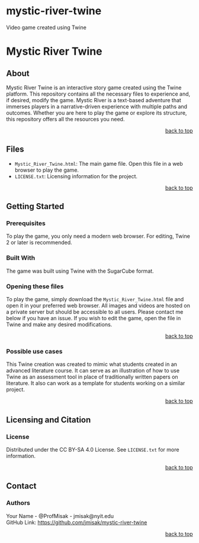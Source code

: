 # mystic-river-twine
Video game created using Twine 
<a id="readme-top"></a>

<h1>Mystic River Twine</h1>

<h2>About</h2>
<p>Mystic River Twine is an interactive story game created using the Twine platform. This repository contains all the necessary files to experience and, if desired, modify the game. Mystic River is a text-based adventure that immerses players in a narrative-driven experience with multiple paths and outcomes. Whether you are here to play the game or explore its structure, this repository offers all the resources you need.</p>
<p align="right"><a href="#readme-top">back to top</a></p>

<h2>Files</h2>
<ul>
    <li><code>Mystic_River_Twine.html</code>: The main game file. Open this file in a web browser to play the game.</li>
    <li><code>LICENSE.txt</code>: Licensing information for the project.</li>
</ul>
<p align="right"><a href="#readme-top">back to top</a></p>

<h2>Getting Started</h2>
<h3>Prerequisites</h3>
<p>To play the game, you only need a modern web browser. For editing, Twine 2 or later is recommended.</p>

<h3>Built With</h3>
<p>The game was built using Twine with the SugarCube format.</p>

<h3>Opening these files</h3>
<p>To play the game, simply download the <code>Mystic_River_Twine.html</code> file and open it in your preferred web browser. All images and videos are hosted on a private server but should be accessible to all users. Please contact me below if you have an issue. If you wish to edit the game, open the file in Twine and make any desired modifications.</p>
<p align="right"><a href="#readme-top">back to top</a></p>

<h3>Possible use cases</h3>
<p>This Twine creation was created to mimic what students created in an advanced literature course. It can serve as an illustration of how to use Twine as an assessment tool in place of traditionally written papers on literature. It also can work as a template for students working on a similar project.</p>
<p align="right"><a href="#readme-top">back to top</a></p>

<h2>Licensing and Citation</h2>
<h3>License</h3>
<p>Distributed under the CC BY-SA 4.0 License. See <code>LICENSE.txt</code> for more information.</p>
<p align="right"><a href="#readme-top">back to top</a></p>

<h2>Contact</h2>
<h3>Authors</h3>
<p>Your Name - @ProfMisak - jmisak@nyit.edu<br>
GitHub Link: <a href="https://github.com/jmisak/mystic-river-twine">https://github.com/jmisak/mystic-river-twine</a></p>
<p align="right"><a href="#readme-top">back to top</a></p>
